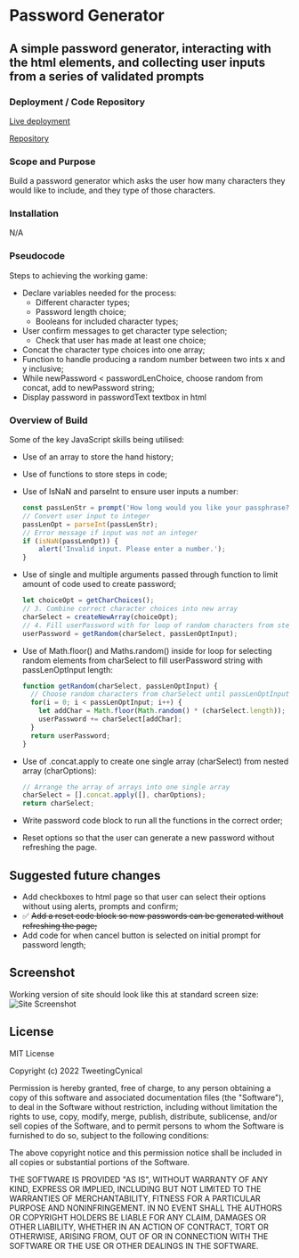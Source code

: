 # Password Generator

## A simple password generator, interacting with the html elements, and collecting user inputs from a series of validated prompts

### Deployment / Code Repository

[Live deployment](https://tweetingcynical.github.io/password-generator/)

[Repository](https://github.com/TweetingCynical/password-generator)

### Scope and Purpose

Build a password generator which asks the user how many characters they would like to include, and they type of those characters.

### Installation

N/A

### Pseudocode

Steps to achieving the working game:

* Declare variables needed for the process:
  - Different character types;
  - Password length choice;
  - Booleans for included character types;
* User confirm messages to get character type selection;
  - Check that user has made at least one choice;
* Concat the character type choices into one array;
* Function to handle producing a random number between two ints x and y inclusive;
* While newPassword < passwordLenChoice, choose random from concat, add to newPassword string;
* Display password in passwordText textbox in html

### Overview of Build

Some of the key JavaScript skills being utilised:
- Use of an array to store the hand history;
- Use of functions to store steps in code;
- Use of IsNaN and parseInt to ensure user inputs a number:

    ```javascript
    const passLenStr = prompt('How long would you like your passphrase? Enter a number between 10 and 64');
    // Convert user input to integer
    passLenOpt = parseInt(passLenStr);
    // Error message if input was not an integer
    if (isNaN(passLenOpt)) {
        alert('Invalid input. Please enter a number.');
    }
    ```

- Use of single and multiple arguments passed through function to limit amount of code used to create password;

    ```javascript
    let choiceOpt = getCharChoices();
    // 3. Combine correct character choices into new array
    charSelect = createNewArray(choiceOpt);
    // 4. Fill userPassword with for loop of random characters from step 3, until password length is reached
    userPassword = getRandom(charSelect, passLenOptInput);
    ```

- Use of Math.floor() and Maths.random() inside for loop for selecting random elements from charSelect to fill userPassword string with passLenOptInput length:
    
    ```javascript
    function getRandom(charSelect, passLenOptInput) {
      // Choose random characters from charSelect until passLenOptInput is filled with the correct number
      for(i = 0; i < passLenOptInput; i++) {
        let addChar = Math.floor(Math.random() * (charSelect.length));
        userPassword += charSelect[addChar];
      }
      return userPassword;
    }
    ```

- Use of .concat.apply to create one single array (charSelect) from nested array (charOptions):

    ```javascript
    // Arrange the array of arrays into one single array
    charSelect = [].concat.apply([], charOptions);
    return charSelect;
    ```

- Write password code block to run all the functions in the correct order;
- Reset options so that the user can generate a new password without refreshing the page.

## Suggested future changes

- Add checkboxes to html page so that user can select their options without using alerts, prompts and confirm;
- ✅ ~~Add a reset code block so new passwords can be generated without refreshing the page;~~
- Add code for when cancel button is selected on initial prompt for password length;

## Screenshot

Working version of site should look like this at standard screen size:
![Site Screenshot](./assets/screenshot.png)

## License

MIT License

Copyright (c) 2022 TweetingCynical

Permission is hereby granted, free of charge, to any person obtaining a copy of this software and associated documentation files (the "Software"), to deal in the Software without restriction, including without limitation the rights to use, copy, modify, merge, publish, distribute, sublicense, and/or sell copies of the Software, and to permit persons to whom the Software is furnished to do so, subject to the following conditions:

The above copyright notice and this permission notice shall be included in all copies or substantial portions of the Software.

THE SOFTWARE IS PROVIDED "AS IS", WITHOUT WARRANTY OF ANY KIND, EXPRESS OR IMPLIED, INCLUDING BUT NOT LIMITED TO THE WARRANTIES OF MERCHANTABILITY, FITNESS FOR A PARTICULAR PURPOSE AND NONINFRINGEMENT. IN NO EVENT SHALL THE AUTHORS OR COPYRIGHT HOLDERS BE LIABLE FOR ANY CLAIM, DAMAGES OR OTHER LIABILITY, WHETHER IN AN ACTION OF CONTRACT, TORT OR OTHERWISE, ARISING FROM, OUT OF OR IN CONNECTION WITH THE SOFTWARE OR THE USE OR OTHER DEALINGS IN THE SOFTWARE.
